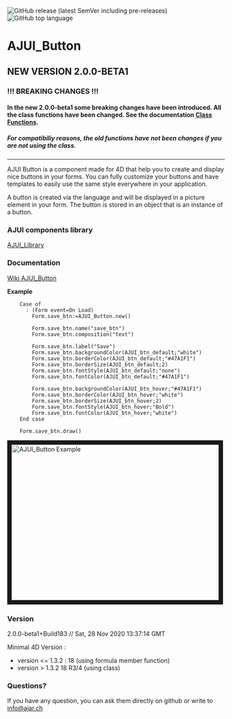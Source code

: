![GitHub release (latest SemVer including pre-releases)](https://img.shields.io/github/v/release/AJARProject/AJUI_Button?include_prereleases) ![GitHub top language](https://img.shields.io/github/languages/top/AJARProject/AJUI_Button)

# AJUI_Button

## NEW VERSION 2.0.0-BETA1

### !!! BREAKING CHANGES !!!

#### In the new 2.0.0-beta1 some breaking changes have been introduced. All the class functions have been changed. See the documentation [Class Functions](https://github.com/AJARProject/AJUI_Button/wiki/Class-Functions).

##### For compatibiliy reasons, the old functions have not been changes if you are not using the class.

---

AJUI Button is a component made for 4D that help you to create and display nice buttons in your forms. You can fully customize your buttons and have templates to easily use the same style everywhere in your application.

A button is created via the language and will be displayed in a picture element in your form. The button is stored in an object that is an instance of a button.

### AJUI components library

[AJUI_Library](https://github.com/AJARProject/AJUI_Library)

### Documentation

[Wiki AJUI_Button](https://github.com/AJARProject/AJUI_Button/wiki)

**Example**

```4d
    Case of
      : (Form event=On Load)
        Form.save_btn:=AJUI_Button.new()

        Form.save_btn.name("save_btn")
        Form.save_btn.composition("text")

        Form.save_btn.label("Save")
        Form.save_btn.backgroundColor(AJUI_btn_default;"white")
        Form.save_btn.borderColor(AJUI_btn_default;"#47A1F1")
        Form.save_btn.borderSize(AJUI_btn_default;2)
        Form.save_btn.fontStyle(AJUI_btn_default;"none")
        Form.save_btn.fontColor(AJUI_btn_default;"#47A1F1")

        Form.save_btn.backgroundColor(AJUI_btn_hover;"#47A1F1")
        Form.save_btn.borderColor(AJUI_btn_hover;"white")
        Form.save_btn.borderSize(AJUI_btn_hover;2)
        Form.save_btn.fontStyle(AJUI_btn_hover;"Bold")
        Form.save_btn.fontColor(AJUI_btn_hover;"white")
    End case

    Form.save_btn.draw()
```

<a href="http://www.youtube.com/watch?feature=player_embedded&v=Sop5dR2VQrk
" target="_blank"><img src="http://img.youtube.com/vi/Sop5dR2VQrk/0.jpg"
alt="AJUI_Button Example" width="480" height="360" border="10" /></a>

### Version

2.0.0-beta1+Build183 // Sat, 28 Nov 2020 13:37:14 GMT

Minimal 4D Version :

- version <= 1.3.2 : 18 (using formula member function)
- version > 1.3.2 18 R3/4 (using class)

### Questions?

If you have any question, you can ask them directly on github or write to info@ajar.ch
